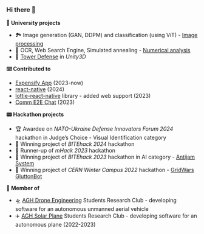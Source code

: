 ### Hi there 👋

**🏫 University projects**
- 🏞️ Image generation (GAN, DDPM) and classification (using ViT) - [Image processing](https://github.com/kosmydel/image-processing)
- 🧮 OCR, Web Search Engine, Simulated annealing - [Numerical analysis](https://github.com/kosmydel/NumericalAnalysis)
- 🏹 [Tower Defense](https://github.com/kosmydel/unity3d-tower-defense) in *Unity3D*

**⌨️ Contributed to**
- [Expensify App](https://github.com/Expensify/App/) (2023-now)
- [react-native](https://github.com/facebook/react-native) (2024)
- [lottie-react-native](https://github.com/lottie-react-native/lottie-react-native/releases/tag/v6.4.0) library - added web support (2023)
- [Comm E2E Chat](https://github.com/CommE2E/comm) (2023)

**📟 Hackathon projects**
- 🏆 Awardee on *NATO-Ukraine Defense Innovators Forum 2024* hackathon in Judge’s Choice - Visual Identification category
- 🥇 Winning project of *BITEhack 2024* hackathon
- 🥈 Runner-up of *mHack 2023* hackathon
- 🥇 Winning project of *BITEhack 2023* hackathon in AI category - [Antijam System](https://github.com/StableConfusion/antijam) 
- 🥇 Winning project of *CERN Winter Campus 2022* hackathon - [GridWars GluttonBot](https://github.com/kosmydel/GridWars)

**🧩 Member of**
- 🛸 [AGH Drone Engineering](https://drone.agh.edu.pl/) Students Research Club - developing software for an autonomous unmanned aerial vehicle
- ✈️ [AGH Solar Plane](https://github.com/AGHSolarPlaneCode) Students Research Club - developing software for an autonomous plane (2022-2023)

<!--
- 🔭 I’m currently working on ...
- 🌱 I’m currently learning ...
- 👯 I’m looking to collaborate on ...
- 🤔 I’m looking for help with ...
- 💬 Ask me about ...
- 📫 How to reach me: ...
- 😄 Pronouns: ...
- ⚡ Fun fact: ...
-->
